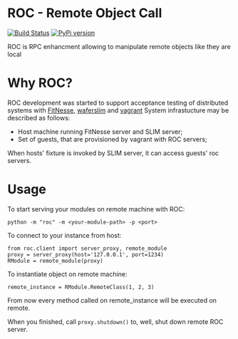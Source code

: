 ROC - Remote Object Call
========================

[![Build Status](https://travis-ci.org/peterdemin/python-roc.png?branch=master)](https://travis-ci.org/peterdemin/python-roc)
[![PyPi version](https://pypip.in/v/roc/badge.png)](https://crate.io/packages/roc/)


ROC is RPC enhancment allowing to manipulate
remote objects like they are local

Why ROC?
========
ROC development was started to support acceptance testing
of distributed systems with [FitNesse](http://fitnesse.org),
[waferslim](https://github.com/peterdemin/waferslim) and
[vagrant](http://vagrantup.com)
System infrastucture may be described as follows:

* Host machine running FitNesse server and SLIM server;
* Set of guests, that are provisioned by vagrant with ROC servers;

When hosts' fixture is invoked by SLIM server, it can access guests' roc servers.

Usage
=====

To start serving your modules on remote machine with ROC:

    python -m "roc" -m <your-module-path> -p <port>

To connect to your instance from host:

    from roc.client import server_proxy, remote_module
    proxy = server_proxy(host='127.0.0.1', port=1234)
    RModule = remote_module(proxy)

To instantiate object on remote machine:

    remote_instance = RModule.RemoteClass(1, 2, 3)

From now every method called on remote_instance will be executed on remote.

When you finished, call `proxy.shutdown()` to, well, shut down remote ROC server.
